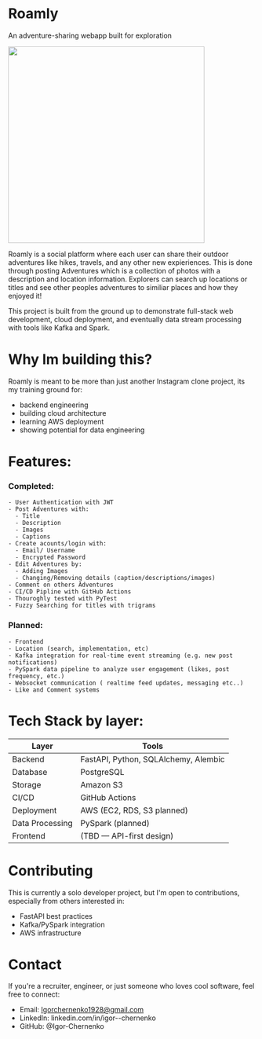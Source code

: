 # Roamly

An adventure-sharing webapp built for exploration

<img src="https://github.com/user-attachments/assets/f671d2aa-bb36-4c26-a583-08ca82ad3581" width="400"/>

Roamly is a social platform where each user can share their outdoor adventures like hikes, travels, and any other new expieriences. This is done through posting Adventures which is a collection of photos with a description and location information. Explorers can search up locations or titles and see other peoples adventures to similiar places and how they enjoyed it!

This project is built from the ground up to demonstrate full-stack web development, cloud deployment, and eventually data stream processing with tools like Kafka and Spark.

# Why Im building this?
Roamly is meant to be more than just another Instagram clone project, its my training ground for:
- backend engineering
- building cloud architecture
- learning AWS deployment
- showing potential for data engineering

# Features:
  ### Completed:
    - User Authentication with JWT
    - Post Adventures with:
      - Title
      - Description
      - Images
      - Captions
    - Create acounts/login with:
      - Email/ Username
      - Encrypted Password
    - Edit Adventures by:
      - Adding Images
      - Changing/Removing details (caption/descriptions/images)
    - Comment on others Adventures
    - CI/CD Pipline with GitHub Actions
    - Thouroghly tested with PyTest
    - Fuzzy Searching for titles with trigrams
  ### Planned:
    - Frontend
    - Location (search, implementation, etc)
    - Kafka integration for real-time event streaming (e.g. new post notifications)
    - PySpark data pipeline to analyze user engagement (likes, post frequency, etc.)
    - Websocket communication ( realtime feed updates, messaging etc..)
    - Like and Comment systems

# Tech Stack by layer:
| Layer | Tools |
|-------|-------|
|Backend | FastAPI, Python, SQLAlchemy, Alembic |
|Database |PostgreSQL |
|Storage | Amazon S3 |
|CI/CD | 	GitHub Actions|
|Deployment | AWS (EC2, RDS, S3 planned)|
|Data Processing | PySpark (planned)|
|Frontend |(TBD — API-first design) |


# Contributing

This is currently a solo developer project, but I'm open to contributions, especially from others interested in:
- FastAPI best practices
- Kafka/PySpark integration
- AWS infrastructure

# Contact
If you're a recruiter, engineer, or just someone who loves cool software, feel free to connect:
- Email: Igorchernenko1928@gmail.com
- LinkedIn: linkedin.com/in/igor--chernenko
- GitHub: @Igor-Chernenko
